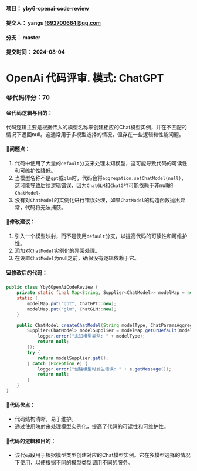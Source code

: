 #### 项目： yby6-openai-code-review
#### 提交人： yangs <1692700664@qq.com>
#### 分支： master
#### 提交时间： 2024-08-04

# OpenAi 代码评审. 模式: ChatGPT
### 😀代码评分：70
#### 😀代码逻辑与目的：
代码逻辑主要是根据传入的模型名称来创建相应的Chat模型实例，并在不匹配的情况下返回null。这通常用于多模型选择的情况，但存在一些逻辑和性能问题。
#### 🎯问题点：
1. 代码中使用了大量的`default`分支来处理未知模型，这可能导致代码的可读性和可维护性降低。
2. 当模型名称不是`gpt`或`glm`时，代码会将`aggregation.setChatModel(null)`，这可能导致后续逻辑错误，因为`ChatGLM`和`ChatGPT`可能依赖于非null的`ChatModel`。
3. 没有对`ChatModel`的实例化进行错误处理，如果`ChatModel`的构造函数抛出异常，代码将无法捕获。
#### 🎯修改建议：
1. 引入一个模型映射，而不是使用`default`分支，以提高代码的可读性和可维护性。
2. 添加对`ChatModel`实例化的异常处理。
3. 在设置`ChatModel`为null之前，确保没有逻辑依赖于它。
#### 💻修改后的代码：
```java
public class Yby6OpenAiCodeReview {
    private static final Map<String, Supplier<ChatModel>> modelMap = new HashMap<>();
    static {
        modelMap.put("gpt", ChatGPT::new);
        modelMap.put("glm", ChatGLM::new);
    }

    public ChatModel createChatModel(String modelType, ChatParamsAggregation aggregation) {
        Supplier<ChatModel> modelSupplier = modelMap.getOrDefault(modelType, () -> {
            logger.error("未知模型类型: " + modelType);
            return null;
        });
        try {
            return modelSupplier.get();
        } catch (Exception e) {
            logger.error("创建模型时发生错误: " + e.getMessage());
            return null;
        }
    }
}
```
#### 🤔代码优点：
- 代码结构清晰，易于维护。
- 通过使用映射来处理模型实例化，提高了代码的可读性和可维护性。
#### 🤔代码的逻辑和目的：
- 该代码段用于根据模型类型创建对应的Chat模型实例。它在多模型选择的情况下使用，以便根据不同的模型类型调用不同的服务。